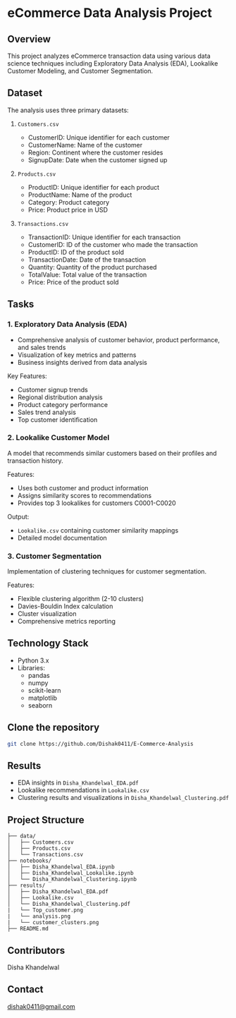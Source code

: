 # eCommerce Data Analysis Project

## Overview
This project analyzes eCommerce transaction data using various data science techniques including Exploratory Data Analysis (EDA), Lookalike Customer Modeling, and Customer Segmentation.

## Dataset
The analysis uses three primary datasets:
1. `Customers.csv`
   - CustomerID: Unique identifier for each customer
   - CustomerName: Name of the customer
   - Region: Continent where the customer resides
   - SignupDate: Date when the customer signed up

2. `Products.csv`
   - ProductID: Unique identifier for each product
   - ProductName: Name of the product
   - Category: Product category
   - Price: Product price in USD

3. `Transactions.csv`
   - TransactionID: Unique identifier for each transaction
   - CustomerID: ID of the customer who made the transaction
   - ProductID: ID of the product sold
   - TransactionDate: Date of the transaction
   - Quantity: Quantity of the product purchased
   - TotalValue: Total value of the transaction
   - Price: Price of the product sold

## Tasks

### 1. Exploratory Data Analysis (EDA)
- Comprehensive analysis of customer behavior, product performance, and sales trends
- Visualization of key metrics and patterns
- Business insights derived from data analysis

Key Features:
- Customer signup trends
- Regional distribution analysis
- Product category performance
- Sales trend analysis
- Top customer identification

### 2. Lookalike Customer Model
A model that recommends similar customers based on their profiles and transaction history.

Features:
- Uses both customer and product information
- Assigns similarity scores to recommendations
- Provides top 3 lookalikes for customers C0001-C0020

Output:
- `Lookalike.csv` containing customer similarity mappings
- Detailed model documentation

### 3. Customer Segmentation
Implementation of clustering techniques for customer segmentation.

Features:
- Flexible clustering algorithm (2-10 clusters)
- Davies-Bouldin Index calculation
- Cluster visualization
- Comprehensive metrics reporting

## Technology Stack
- Python 3.x
- Libraries:
  - pandas
  - numpy
  - scikit-learn
  - matplotlib
  - seaborn


## Clone the repository
```bash
git clone https://github.com/Dishak0411/E-Commerce-Analysis
```

## Results
- EDA insights in `Disha_Khandelwal_EDA.pdf`
- Lookalike recommendations in `Lookalike.csv`
- Clustering results and visualizations in `Disha_Khandelwal_Clustering.pdf`

## Project Structure
```
├── data/
│   ├── Customers.csv
│   ├── Products.csv
│   └── Transactions.csv
├── notebooks/
│   ├── Disha_Khandelwal_EDA.ipynb
│   ├── Disha_Khandelwal_Lookalike.ipynb
│   └── Disha_Khandelwal_Clustering.ipynb
├── results/
│   ├── Disha_Khandelwal_EDA.pdf
│   ├── Lookalike.csv
│   └── Disha_Khandelwal_Clustering.pdf
|   └── Top_customer.png
|   └── analysis.png
|   └── customer_clusters.png
├── README.md
```

## Contributors
Disha Khandelwal

## Contact
dishak0411@gmail.com
